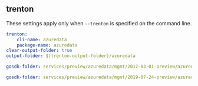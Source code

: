 
## trenton

These settings apply only when `--trenton` is specified on the command line.

``` yaml $(trenton)
trenton:
    cli-name: azuredata
    package-name: azuredata
clear-output-folder: true
output-folder: $(trenton-output-folder)/azuredata
```

```yaml $(tag) == 'package-2017-03-01-preview' && $(trenton)
gosdk-folder: services/preview/azuredata/mgmt/2017-03-01-preview/azuredata
```

```yaml $(tag) == 'package-preview-2019-07' && $(trenton)
gosdk-folder: services/preview/azuredata/mgmt/2019-07-24-preview/azuredata
```
